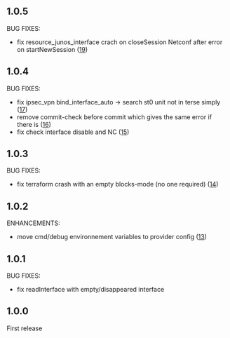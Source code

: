
## 1.0.5
BUG FIXES:
* fix resource_junos_interface crach on closeSession Netconf after error on startNewSession  ([19](https://github.com/jeremmfr/terraform-provider-junos/pull/19))

## 1.0.4
BUG FIXES:
* fix ipsec_vpn bind_interface_auto -> search st0 unit not in terse simply ([17](https://github.com/jeremmfr/terraform-provider-junos/pull/17))
* remove commit-check before commit which gives the same error if there is ([16](https://github.com/jeremmfr/terraform-provider-junos/pull/16))
* fix check interface disable and NC ([15](https://github.com/jeremmfr/terraform-provider-junos/pull/15))

## 1.0.3
BUG FIXES:
* fix terraform crash with an empty blocks-mode (no one required) ([14](https://github.com/jeremmfr/terraform-provider-junos/pull/14))

## 1.0.2
ENHANCEMENTS:
* move cmd/debug environnement variables to provider config ([13](https://github.com/jeremmfr/terraform-provider-junos/pull/13))

## 1.0.1
BUG FIXES:
* fix readInterface with empty/disappeared interface

## 1.0.0

First release
